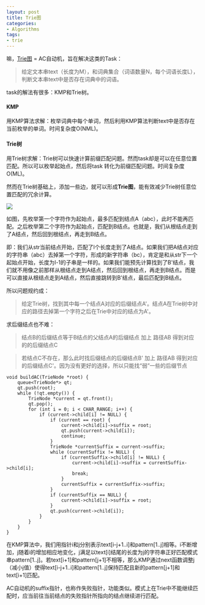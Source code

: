 ```yaml
---
layout: post
title: Trie图
categories:
- Algorithms
tags:
- trie
---
```


嘛，[Trie图](http://hihocoder.com/problemset/problem/1036) = AC自动机，旨在解决这类的Task：

> 给定文本串text（长度为M），和词典集合（词语数量N，每个词语长度L），判断文本串text中是否存在词典中的词语。

task的解法有很多：KMP和Trie树。

#### KMP

用KMP算法求解：枚举词典中每个单词，然后利用KMP算法判断text中是否存在当前枚举的单词。时间复杂度O(NML)。

#### Trie树

用Trie树求解：Trie树可以快速计算前缀匹配问题。然而task却是可以在任意位置匹配。所以可以枚举起始点，然后将task 转化为前缀匹配问题。时间复杂度O(ML)。

然而在Trie树基础上，添加一些边，就可以形成**Trie图**，能有效减少Trie树任意位置匹配的冗余计算。

![](http://oiqcl4y9s.bkt.clouddn.com/trie%E5%9B%BE.PNG)

如图，先枚举第一个字符作为起始点，最多匹配到结点A（abc），此时不能再匹配。之后枚举第二个字符作为起始点，匹配到B结点。也就是，我们从根结点走到了A结点，然后回到根结点，再走到B结点。

即：我们从str当前结点开始，匹配了l个长度走到了A结点。如果我们把A结点对应的字符串（abc）去掉第一个字符，形成的新字符串（bc），肯定是和从str下一个起始点开始，长度为l-1的子串是一样的。如果我们能预先计算找到了B'结点，我们就不用像之前那样从根结点走到A结点，然后回到根结点，再走到B结点。而是可以直接从根结点走到A结点，然后直接跳转到B'结点，最后匹配到B结点。

所以问题规约成：

> 给定Trie树，找到其中每一个结点A对应的后缀结点A'。结点A在Trie树中对应的路径去掉第一个字符之后在Trie中对应的结点为A'。

求后缀结点也不难：

> 结点B的后缀结点等于B结点的父结点A的后缀结点 加上 路径AB 得到对应的的后缀结点C

> 若结点C不存在，那么此时找后缀结点的后缀结点B' 加上 路径AB 得到对应的后缀结点C'。因为没有更好的选择，所以只能找“弱”一些的后缀节点

```
void buildAC(TrieNode *root) {
	queue<TrieNode*> qt;
	qt.push(root);
	while (!qt.empty()) {
		TrieNode *current = qt.front();
		qt.pop();
		for (int i = 0; i < CHAR_RANGE; i++) {
			if (current->child[i] != NULL) {
				if (current == root) {
					current->child[i]->suffix = root;
					qt.push(current->child[i]);
					continue;
				}
				TrieNode *currentSuffix = current->suffix;
				while (currentSuffix != NULL) {
					if (currentSuffix->child[i] != NULL) {
						current->child[i]->suffix = currentSuffix->child[i];
						break;
					}
					currentSuffix = currentSuffix->suffix;
				}
				if (currentSuffix == NULL) {
					current->child[i]->suffix = root;
				}
				qt.push(current->child[i]);
			}
		}
	}
}
```

在KMP算法中，我们用指针i和j分别表示text[i-j+1..i]和pattern[1..j]相等。i不断增加，j随着i的增加相应地变化，j满足以text[i]结尾的长度为j的字符串正好匹配模式串pattern[1..j]。若text[i+1]和pattern[j+1]不相等，那么KMP通过next函数调整j（减小j值）使得text[i-j+1..i]和pattern[1..j]保持匹配且新的pattern[j+1]和text[i+1]匹配。

AC自动机的suffix指针，也称作失败指针，功能类似。模式上在Trie中不能继续匹配时，应当前往当前结点的失败指针所指向的结点继续进行匹配。